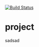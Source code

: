 [![Build Status](https://travis-ci.org/SeanWhelan/project.svg?branch=master)](https://travis-ci.org/SeanWhelan/project)

# project
sadsad
